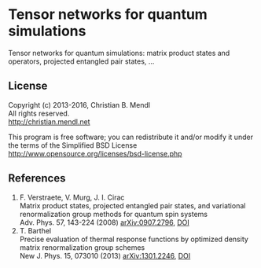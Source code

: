 Tensor networks for quantum simulations
=======================================

Tensor networks for quantum simulations: matrix product states and operators, projected entangled pair states, ...

License
-------
Copyright (c) 2013-2016, Christian B. Mendl  
All rights reserved.  
http://christian.mendl.net

This program is free software; you can redistribute it and/or
modify it under the terms of the Simplified BSD License
http://www.opensource.org/licenses/bsd-license.php


References
----------
1. F. Verstraete, V. Murg, J. I. Cirac  
   Matrix product states, projected entangled pair states, and variational renormalization group methods for quantum spin systems  
   Adv. Phys. 57, 143-224 (2008) [arXiv:0907.2796](http://arxiv.org/abs/0907.2796), [DOI](http://dx.doi.org/10.1080/14789940801912366)
2. T. Barthel  
   Precise evaluation of thermal response functions by optimized density matrix renormalization group schemes  
   New J. Phys. 15, 073010 (2013) [arXiv:1301.2246](http://arxiv.org/abs/1301.2246), [DOI](http://dx.doi.org/10.1088/1367-2630/15/7/073010)
